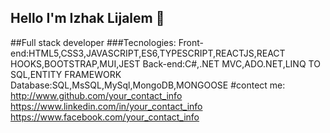 ## Hello I'm Izhak Lijalem 👋
##Full stack developer
###Tecnologies:
Front-end:HTML5,CSS3,JAVASCRIPT,ES6,TYPESCRIPT,REACTJS,REACT HOOKS,BOOTSTRAP,MUI,JEST
Back-end:C#,.NET MVC,ADO.NET,LINQ TO SQL,ENTITY FRAMEWORK
Database:SQL,MsSQL,MySql,MongoDB,MONGOOSE
#contect me:
 http://www.github.com/your_contact_info
 https://www.linkedin.com/in/your_contact_info
 https://www.facebook.com/your_contact_info
<!--
**Izhakhtml/izhakhtml** is a ✨ _special_ ✨ repository because its `README.md` (this file) appears on your GitHub profile.
Here are some ideas to get you started:

- 🔭 I’m currently working on ...
- 🌱 I’m currently learning ...
- 👯 I’m looking to collaborate on ...
- 🤔 I’m looking for help with ...
- 💬 Ask me about ...
- 📫 How to reach me: ...
- 😄 Pronouns: ...
- ⚡ Fun fact: ...
-->
